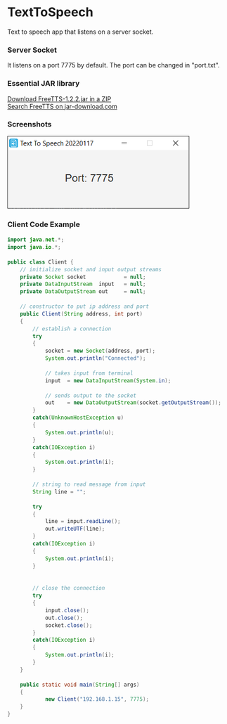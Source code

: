 # TextToSpeech
 Text to speech app that listens on a server socket.
  
  
### Server Socket  
It listens on a port 7775 by default. The port can be changed in "port.txt".  
  
### Essential JAR library  
[Download FreeTTS-1.2.2.jar in a ZIP](https://download.jar-download.com/cache_jars/net.sf.sociaal/freetts/1.2.2/jar_files.zip)  
[Search FreeTTS on jar-download.com](https://jar-download.com/artifact-search/freetts)  
  
### Screenshots  
![alt text](https://github.com/viktorvano/TextToSpeech/blob/main/screenshots/TTS.png?raw=true)  
  
  
### Client Code Example  
```Java
import java.net.*;
import java.io.*;

public class Client {
    // initialize socket and input output streams
    private Socket socket            = null;
    private DataInputStream  input   = null;
    private DataOutputStream out     = null;

    // constructor to put ip address and port
    public Client(String address, int port)
    {
        // establish a connection
        try
        {
            socket = new Socket(address, port);
            System.out.println("Connected");

            // takes input from terminal
            input  = new DataInputStream(System.in);

            // sends output to the socket
            out    = new DataOutputStream(socket.getOutputStream());
        }
        catch(UnknownHostException u)
        {
            System.out.println(u);
        }
        catch(IOException i)
        {
            System.out.println(i);
        }

        // string to read message from input
        String line = "";

        try
        {
            line = input.readLine();
            out.writeUTF(line);
        }
        catch(IOException i)
        {
            System.out.println(i);
        }


        // close the connection
        try
        {
            input.close();
            out.close();
            socket.close();
        }
        catch(IOException i)
        {
            System.out.println(i);
        }
    }

    public static void main(String[] args)
    {
            new Client("192.168.1.15", 7775);
    }
}
```
